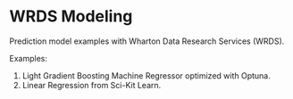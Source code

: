 # WRDS Modeling
Prediction model examples with Wharton Data Research Services (WRDS).


Examples:

1. Light Gradient Boosting Machine Regressor optimized with Optuna.
2. Linear Regression from Sci-Kit Learn.
